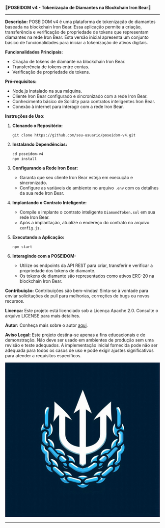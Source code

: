 
🔱**POSEIDOM v4 - Tokenização de Diamantes na Blockchain Iron Bear**🔱

---

**Descrição:**
POSEIDOM v4 é uma plataforma de tokenização de diamantes baseada na blockchain Iron Bear. Essa aplicação permite a criação, transferência e verificação de propriedade de tokens que representam diamantes na rede Iron Bear. Esta versão inicial apresenta um conjunto básico de funcionalidades para iniciar a tokenização de ativos digitais.

**Funcionalidades Principais:**
- Criação de tokens de diamante na blockchain Iron Bear.
- Transferência de tokens entre contas.
- Verificação de propriedade de tokens.

**Pré-requisitos:**
- Node.js instalado na sua máquina.
- Cliente Iron Bear configurado e sincronizado com a rede Iron Bear.
- Conhecimento básico de Solidity para contratos inteligentes Iron Bear.
- Conexão à internet para interagir com a rede Iron Bear.

**Instruções de Uso:**

1. **Clonando o Repositório:**
   ```
   git clone https://github.com/seu-usuario/poseidom-v4.git
   ```

2. **Instalando Dependências:**
   ```
   cd poseidom-v4
   npm install
   ```

3. **Configurando a Rede Iron Bear:**
   - Garanta que seu cliente Iron Bear esteja em execução e sincronizado.
   - Configure as variáveis de ambiente no arquivo `.env` com os detalhes da sua rede Iron Bear.

4. **Implantando o Contrato Inteligente:**
   - Compile e implante o contrato inteligente `DiamondToken.sol` em sua rede Iron Bear.
   - Após a implantação, atualize o endereço do contrato no arquivo `config.js`.

5. **Executando a Aplicação:**
   ```
   npm start
   ```

6. **Interagindo com a POSEIDOM:**
   - Utilize os endpoints da API REST para criar, transferir e verificar a propriedade dos tokens de diamante.
   - Os tokens de diamante são representados como ativos ERC-20 na blockchain Iron Bear.

**Contribuição:**
Contribuições são bem-vindas! Sinta-se à vontade para enviar solicitações de pull para melhorias, correções de bugs ou novos recursos.

**Licença:**
Este projeto está licenciado sob a Licença Apache 2.0. Consulte o arquivo LICENSE para mais detalhes.

**Autor:**
Conheça mais sobre o autor [aqui](https://nscio.vercel.app/).

**Aviso Legal:**
Este projeto destina-se apenas a fins educacionais e de demonstração. Não deve ser usado em ambientes de produção sem uma revisão e teste adequados. A implementação inicial fornecida pode não ser adequada para todos os casos de uso e pode exigir ajustes significativos para atender a requisitos específicos.

![POSEIDOM Logo](logo.png)

---
